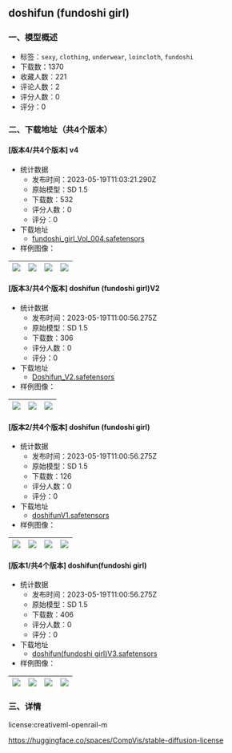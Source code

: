 ## doshifun (fundoshi girl)
### 一、模型概述

- 标签：`sexy`, `clothing`, `underwear`, `loincloth`, `fundoshi`
- 下载数：1370
- 收藏人数：221
- 评论人数：2
- 评分人数：0
- 评分：0

### 二、下载地址（共4个版本）

#### [版本4/共4个版本] v4

- 统计数据
  - 发布时间：2023-05-19T11:03:21.290Z
  - 原始模型：SD 1.5
  - 下载数：532
  - 评分人数：0
  - 评分：0
- 下载地址
  - [fundoshi_girl_Vol_004.safetensors](https://civitai.com/api/download/models/74857)
- 样例图像：

| <img src="https://image.civitai.com/xG1nkqKTMzGDvpLrqFT7WA/66e9f298-6c23-487c-8f48-ac979f7a5dcc/width=450/836339.jpeg" /> | <img src="https://image.civitai.com/xG1nkqKTMzGDvpLrqFT7WA/6809c300-9f23-4733-aae4-31ef87e16637/width=450/836338.jpeg" /> | <img src="https://image.civitai.com/xG1nkqKTMzGDvpLrqFT7WA/72b01f2b-9bf3-4386-9ca3-d1b518ca1239/width=450/836341.jpeg" /> | <img src="https://image.civitai.com/xG1nkqKTMzGDvpLrqFT7WA/8884c52f-3c82-43eb-8812-650baa1c203f/width=450/836340.jpeg" /> |
| ---- | ---- | ---- | ---- |

#### [版本3/共4个版本] doshifun (fundoshi girl)V2

- 统计数据
  - 发布时间：2023-05-19T11:00:56.275Z
  - 原始模型：SD 1.5
  - 下载数：306
  - 评分人数：0
  - 评分：0
- 下载地址
  - [Doshifun_V2.safetensors](https://civitai.com/api/download/models/23480)
- 样例图像：

| <img src="https://image.civitai.com/xG1nkqKTMzGDvpLrqFT7WA/22324cbc-85ce-43e3-283d-d698c3aa8d00/width=450/254598.jpeg" /> | <img src="https://image.civitai.com/xG1nkqKTMzGDvpLrqFT7WA/8a32b33e-ad16-4fc1-8f5b-dbdd83178900/width=450/254597.jpeg" /> | <img src="https://image.civitai.com/xG1nkqKTMzGDvpLrqFT7WA/bb0f6846-d41a-476e-72cf-d8dee2e2c900/width=450/254596.jpeg" /> |
| ---- | ---- | ---- |

#### [版本2/共4个版本] doshifun (fundoshi girl)

- 统计数据
  - 发布时间：2023-05-19T11:00:56.275Z
  - 原始模型：SD 1.5
  - 下载数：126
  - 评分人数：0
  - 评分：0
- 下载地址
  - [doshifunV1.safetensors](https://civitai.com/api/download/models/21640)
- 样例图像：

| <img src="https://image.civitai.com/xG1nkqKTMzGDvpLrqFT7WA/d9848beb-23ea-4609-358e-a2c1d9aecf00/width=450/230173.jpeg" /> | <img src="https://image.civitai.com/xG1nkqKTMzGDvpLrqFT7WA/747295c5-513b-4a24-70fd-e4c021fd2600/width=450/230177.jpeg" /> | <img src="https://image.civitai.com/xG1nkqKTMzGDvpLrqFT7WA/75b1068a-38fe-4983-1caa-1ac84119d300/width=450/230176.jpeg" /> | <img src="https://image.civitai.com/xG1nkqKTMzGDvpLrqFT7WA/ba2f2cd1-c9c4-4091-2e8e-162210abb600/width=450/230175.jpeg" /> |
| ---- | ---- | ---- | ---- |

#### [版本1/共4个版本] doshifun(fundoshi girl)

- 统计数据
  - 发布时间：2023-05-19T11:00:56.275Z
  - 原始模型：SD 1.5
  - 下载数：406
  - 评分人数：0
  - 评分：0
- 下载地址
  - [doshifun(fundoshi girl)V3.safetensors](https://civitai.com/api/download/models/25041)
- 样例图像：

| <img src="https://image.civitai.com/xG1nkqKTMzGDvpLrqFT7WA/d9bf68b8-8c56-4a4c-af54-c536881a6000/width=450/274062.jpeg" /> | <img src="https://image.civitai.com/xG1nkqKTMzGDvpLrqFT7WA/518ac657-b53a-49c4-acc6-3ecd0ce7ae00/width=450/274061.jpeg" /> | <img src="https://image.civitai.com/xG1nkqKTMzGDvpLrqFT7WA/74073246-1a0e-4b72-ffc8-6302f119ba00/width=450/274060.jpeg" /> | <img src="https://image.civitai.com/xG1nkqKTMzGDvpLrqFT7WA/0d138c34-979b-47f2-cefd-806e6ed2f400/width=450/274059.jpeg" /> |
| ---- | ---- | ---- | ---- |


### 三、详情
<p>license:creativeml-openrail-m</p><p><a target="_blank" rel="ugc" href="https://huggingface.co/spaces/CompVis/stable-diffusion-license"><u>https://huggingface.co/spaces/CompVis/stable-diffusion-license</u></a></p>